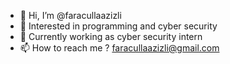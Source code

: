 - 👋 Hi, I’m @faracullaazizli
- 👀 Interested in programming and cyber security
- 🌱 Currently working as cyber security intern
- 📫 How to reach me ? faracullaazizli@gmail.com

